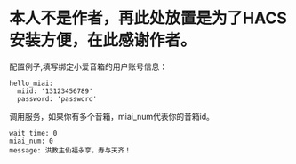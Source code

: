 
# 本人不是作者，再此处放置是为了HACS安装方便，在此感谢作者。
配置例子,填写绑定小爱音箱的用户账号信息：
 
```
hello_miai:
  miid: '13123456789'
  password: 'password'
```

调用服务，如果你有多个音箱，miai_num代表你的音箱id。
```
wait_time: 0
miai_num: 0
message: 洪教主仙福永享，寿与天齐！
```
